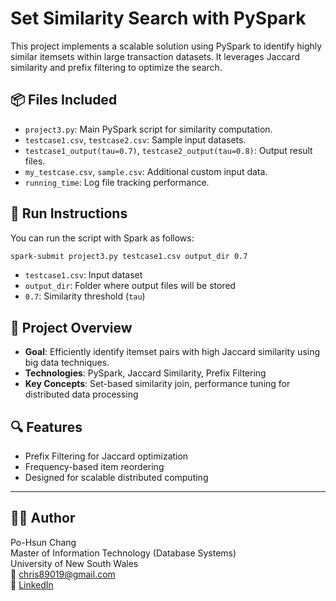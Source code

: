 # Set Similarity Search with PySpark

This project implements a scalable solution using PySpark to identify highly similar itemsets within large transaction datasets. It leverages Jaccard similarity and prefix filtering to optimize the search.

## 📦 Files Included

- `project3.py`: Main PySpark script for similarity computation.
- `testcase1.csv`, `testcase2.csv`: Sample input datasets.
- `testcase1_output(tau=0.7)`, `testcase2_output(tau=0.8)`: Output result files.
- `my_testcase.csv`, `sample.csv`: Additional custom input data.
- `running_time`: Log file tracking performance.

## 🚀 Run Instructions

You can run the script with Spark as follows:

```bash
spark-submit project3.py testcase1.csv output_dir 0.7
```

- `testcase1.csv`: Input dataset
- `output_dir`: Folder where output files will be stored
- `0.7`: Similarity threshold (`tau`)

## 📌 Project Overview

- **Goal**: Efficiently identify itemset pairs with high Jaccard similarity using big data techniques.
- **Technologies**: PySpark, Jaccard Similarity, Prefix Filtering
- **Key Concepts**: Set-based similarity join, performance tuning for distributed data processing

## 🔍 Features

- Prefix Filtering for Jaccard optimization
- Frequency-based item reordering
- Designed for scalable distributed computing

---

## 👨‍💻 Author

Po-Hsun Chang  
Master of Information Technology (Database Systems)  
University of New South Wales  
📧 chris89019@gmail.com  
🔗 [LinkedIn](https://linkedin.com/in/pohsunchang)

